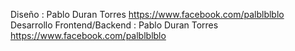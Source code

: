 Diseño : Pablo Duran Torres https://www.facebook.com/palblblblo
Desarrollo Frontend/Backend : Pablo Duran Torres https://www.facebook.com/palblblblo
